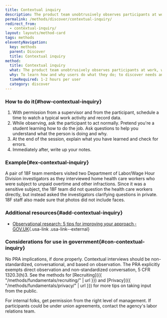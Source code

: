 ```yaml
---
title: Contextual inquiry
description: The product team unobtrusively observes participants at work, with their permission, then asks questions.
permalink: /methods/discover/contextual-inquiry/
redirect_from:
  - contextual-inquiry/
layout: layouts/method-card
tags: methods
eleventyNavigation:
  key: methods
  parent: Discover
  title: Contextual inquiry
method:
  title: Contextual inquiry
  what: The product team unobtrusively observes participants at work, with their permission, then asks questions.
  why: To learn how and why users do what they do; to discover needs and attitudes that might not emerge in an <a href="https://guides.18f.gov/methods/discover/stakeholder-and-user-interviews/" class="usa-link">interview</a> to map how tools, digital and otherwise, interact during complex activities.
  timeRequired: 1-2 hours per user
  category: discover
---
```


### How to do it{#how-contextual-inquiry}

1. With permission from a supervisor and from the participant, schedule a time to watch a typical work activity and record data.
1. While observing, ask the participant to act normally. Pretend you're a student learning how to do the job. Ask questions to help you understand what the person is doing and why.
1. At the end of the session, explain what you have learned and check for errors.
1. Immediately after, write up your notes.

<section class="method--section method--section--18f-example" markdown="1" >

### Example{#ex-contextual-inquiry}

A pair of 18F team members visited two Department of Labor/Wage Hour Division investigators as they interviewed home health care workers who were subject to unpaid overtime and other infractions. Since it was a sensitive subject, the 18F team did not question the health care workers directly, but instead asked the investigators clarifying questions in private. 18F staff also made sure that photos did not include faces.

</section>

<section class="method--section method--section--additional-resources" markdown="1" >

### Additional resources{#add-contextual-inquiry}

- [Observational research: 5 tips for improving your approach - GOV.UK](https://hodigital.blog.gov.uk/2019/01/18/observational-research-5-tips-for-improving-your-approach){.usa-link .usa-link--external}

</section>

<section class="method--section method--section--government-considerations" markdown="1" >

### Considerations for use in government{#con-contextual-inquiry}

No PRA implications, if done properly. Contextual interviews should be non-standardized, conversational, and based on observation. The PRA explicitly exempts direct observation and non-standardized conversation, 5 CFR 1320.3(h)3. See the methods for
[Recruiting]({{ "/methods/fundamentals/recruiting/" | url }}) and [Privacy]({{ "/methods/fundamentals/privacy/" | url }}) for more tips on taking input from the public.

For internal folks, get permission from the right level of management. If participants could be under union agreements, contact the agency's labor relations team.
</section>
